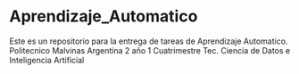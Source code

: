 # Aprendizaje_Automatico


Este es un repositorio para la entrega de tareas de Aprendizaje Automatico.
Politecnico Malvinas Argentina
2 año 1 Cuatrimestre
Tec. Ciencia de Datos e Inteligencia Artificial

